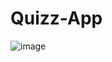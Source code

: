 # Quizz-App

![image](https://github.com/declick/Quizz-App/assets/36468501/39b4dd0e-c2da-44cf-b0d1-6dc0123b45e4)


